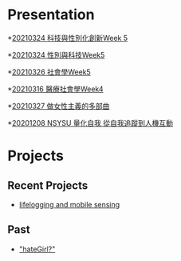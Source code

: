 # Presentation

*[20210324 科技與性別化創新Week 5](https://docs.google.com/presentation/d/e/2PACX-1vT3v7SqZR-JxABw52_cMwASpaj6nvXOFSq2fDMesSpJKiSVoW6R5cNZv0aZF3aflEpuKSF9BEhHXg1I/pub?start=false&loop=false&delayms=3000)

*[20210324 性別與科技Week5 ](https://docs.google.com/presentation/d/e/2PACX-1vSou4-jruQqW26noK7OXi_9Lk0QE8qqV7Tv6morQvHtz0KEsoEUczkSKEMyMhffgtFI6I_63o-cl1zE/pub?start=false&loop=false&delayms=3000)

*[20210326 社會學Week5](https://docs.google.com/presentation/d/e/2PACX-1vSvREdX_dW0g6JThtFQNuc_YTMW3zuYsnk5JzplyjFOzIn3oWEnrwNRz3WVrEZmSZro8M_bAwUOQdf7/pub?start=false&loop=false&delayms=3000)

*[20210316 醫療社會學Week4]()

*[20210327 做女性主義的多部曲 ](https://docs.google.com/presentation/d/e/2PACX-1vRoQ_9iSWQ-28NbUZ1GSQnO5fYu6GmKouy_55RJ9eAeTkSMLE61OEP_oQX0U4cKtOcAqHgApKtq_wiW/pub?start=false&loop=false&delayms=3000)

*[20201208 NSYSU 量化自我 從自我追蹤到人機互動]()

# Projects

## Recent Projects
* [lifelogging and mobile sensing]()

## Past
* ["hateGirl?"]()

